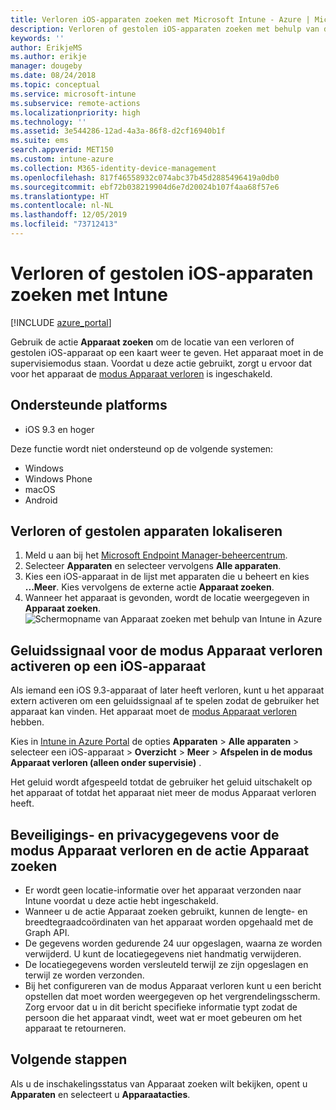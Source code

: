 ```yaml
---
title: Verloren iOS-apparaten zoeken met Microsoft Intune - Azure | Microsoft Docs
description: Verloren of gestolen iOS-apparaten zoeken met behulp van de functie Apparaat zoeken in Microsoft Intune. Ontvang meer informatie over beveiliging en privacy wanneer u de actie Apparaat zoeken gebruikt.
keywords: ''
author: ErikjeMS
ms.author: erikje
manager: dougeby
ms.date: 08/24/2018
ms.topic: conceptual
ms.service: microsoft-intune
ms.subservice: remote-actions
ms.localizationpriority: high
ms.technology: ''
ms.assetid: 3e544286-12ad-4a3a-86f8-d2cf16940b1f
ms.suite: ems
search.appverid: MET150
ms.custom: intune-azure
ms.collection: M365-identity-device-management
ms.openlocfilehash: 817f46558932c074abc37b45d2885496419a0db0
ms.sourcegitcommit: ebf72b038219904d6e7d20024b107f4aa68f57e6
ms.translationtype: HT
ms.contentlocale: nl-NL
ms.lasthandoff: 12/05/2019
ms.locfileid: "73712413"
---
```

# <a name="locate-lost-or-stolen-ios-devices-with-intune"></a>Verloren of gestolen iOS-apparaten zoeken met Intune

[!INCLUDE [azure_portal](../includes/azure_portal.md)]

Gebruik de actie **Apparaat zoeken** om de locatie van een verloren of gestolen iOS-apparaat op een kaart weer te geven. Het apparaat moet in de supervisiemodus staan. Voordat u deze actie gebruikt, zorgt u ervoor dat voor het apparaat de [modus Apparaat verloren](device-lost-mode.md) is ingeschakeld.

## <a name="supported-platforms"></a>Ondersteunde platforms

- iOS 9.3 en hoger

Deze functie wordt niet ondersteund op de volgende systemen: 
- Windows
- Windows Phone
- macOS
- Android

## <a name="locate-a-lost-or-stolen-device"></a>Verloren of gestolen apparaten lokaliseren

1. Meld u aan bij het [Microsoft Endpoint Manager-beheercentrum](https://go.microsoft.com/fwlink/?linkid=2109431).
3. Selecteer **Apparaten** en selecteer vervolgens **Alle apparaten**.
4. Kies een iOS-apparaat in de lijst met apparaten die u beheert en kies **...Meer**. Kies vervolgens de externe actie **Apparaat zoeken**.
5. Wanneer het apparaat is gevonden, wordt de locatie weergegeven in **Apparaat zoeken**.
    ![Schermopname van Apparaat zoeken met behulp van Intune in Azure](./media/device-locate/locate-device.png)


## <a name="activate-lost-mode-sound-alert-on-an-ios-device"></a>Geluidssignaal voor de modus Apparaat verloren activeren op een iOS-apparaat

Als iemand een iOS 9.3-apparaat of later heeft verloren, kunt u het apparaat extern activeren om een geluidssignaal af te spelen zodat de gebruiker het apparaat kan vinden. Het apparaat moet de [modus Apparaat verloren](device-lost-mode.md) hebben.

Kies in [Intune in Azure Portal](https://aka.ms/intuneportal) de opties **Apparaten** > **Alle apparaten** > selecteer een iOS-apparaat > **Overzicht** > **Meer** > **Afspelen in de modus Apparaat verloren (alleen onder supervisie)** .

Het geluid wordt afgespeeld totdat de gebruiker het geluid uitschakelt op het apparaat of totdat het apparaat niet meer de modus Apparaat verloren heeft.


## <a name="security-and-privacy-information-for-lost-mode-and-locate-device-actions"></a>Beveiligings- en privacygegevens voor de modus Apparaat verloren en de actie Apparaat zoeken
- Er wordt geen locatie-informatie over het apparaat verzonden naar Intune voordat u deze actie hebt ingeschakeld.
- Wanneer u de actie Apparaat zoeken gebruikt, kunnen de lengte- en breedtegraadcoördinaten van het apparaat worden opgehaald met de Graph API.
- De gegevens worden gedurende 24 uur opgeslagen, waarna ze worden verwijderd. U kunt de locatiegegevens niet handmatig verwijderen.
- De locatiegegevens worden versleuteld terwijl ze zijn opgeslagen en terwijl ze worden verzonden.
- Bij het configureren van de modus Apparaat verloren kunt u een bericht opstellen dat moet worden weergegeven op het vergrendelingsscherm. Zorg ervoor dat u in dit bericht specifieke informatie typt zodat de persoon die het apparaat vindt, weet wat er moet gebeuren om het apparaat te retourneren.

## <a name="next-steps"></a>Volgende stappen

Als u de inschakelingsstatus van Apparaat zoeken wilt bekijken, opent u **Apparaten** en selecteert u **Apparaatacties**.
